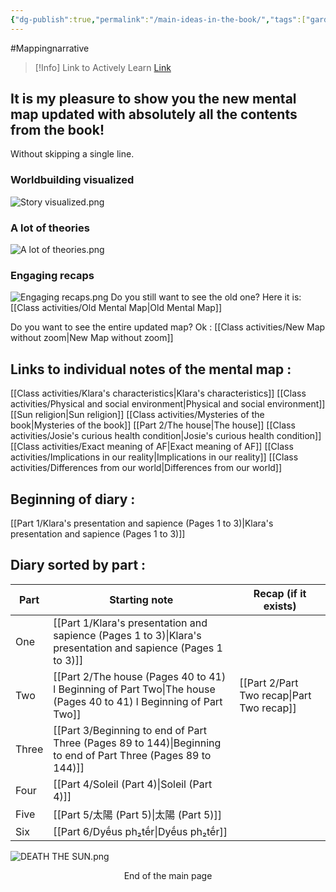 ```yaml
---
{"dg-publish":true,"permalink":"/main-ideas-in-the-book/","tags":["gardenEntry"]}
---
```


#Mappingnarrative 

>[!Info] Link to Actively Learn
>[Link](https://reader.activelylearn.com/student/7395174/notes)
## It is my pleasure to show you the new mental map updated with absolutely all the contents from the book!

Without skipping a single line.

### Worldbuilding visualized

![Story visualized.png](/img/user/Archives/Story%20visualized.png)

### A lot of theories

![A lot of theories.png](/img/user/Archives/A%20lot%20of%20theories.png)

### Engaging recaps

![Engaging recaps.png](/img/user/Archives/Engaging%20recaps.png)
Do you still want to see the old one? Here it is: [[Class activities/Old Mental Map\|Old Mental Map]]

Do you want to see the entire updated map? Ok : [[Class activities/New Map without zoom\|New Map without zoom]]
## Links to individual notes of the mental map :
[[Class activities/Klara's characteristics\|Klara's characteristics]]
[[Class activities/Physical and social environment\|Physical and social environment]]
[[Sun religion\|Sun religion]]
[[Class activities/Mysteries of the book\|Mysteries of the book]]
[[Part 2/The house\|The house]]
[[Class activities/Josie's curious health condition\|Josie's curious health condition]]
[[Class activities/Exact meaning of AF\|Exact meaning of AF]]
[[Class activities/Implications in our reality\|Implications in our reality]]
[[Class activities/Differences from our world\|Differences from our world]]

## Beginning of diary :

[[Part 1/Klara's presentation and sapience  (Pages 1 to 3)\|Klara's presentation and sapience  (Pages 1 to 3)]]

## Diary sorted by part :

| Part  | Starting note                                          | Recap (if it exists) |
| ----- | ------------------------------------------------------ | -------------------- |
| One   | [[Part 1/Klara's presentation and sapience  (Pages 1 to 3)\|Klara's presentation and sapience  (Pages 1 to 3)]]  |                      |
| Two   | [[Part 2/The house (Pages 40 to 41) l Beginning of Part Two\|The house (Pages 40 to 41) l Beginning of Part Two]] | [[Part 2/Part Two recap\|Part Two recap]]   |
| Three | [[Part 3/Beginning to end of Part Three (Pages 89 to 144)\|Beginning to end of Part Three (Pages 89 to 144)]]   |                      |
| Four  | [[Part 4/Soleil (Part 4)\|Soleil (Part 4)]]                                    |                      |
| Five  | [[Part 5/太陽 (Part 5)\|太陽 (Part 5)]]                                        |                      |
| Six   | [[Part 6/Dyḗus ph₂tḗr\|Dyḗus ph₂tḗr]]                                       |                      |

![DEATH THE SUN.png](/img/user/Archives/DEATH%20THE%20SUN.png)
<center> End of the main page </center>
